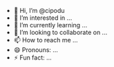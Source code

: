 - 👋 Hi, I’m @cipodu
- 👀 I’m interested in ...
- 🌱 I’m currently learning ...
- 💞️ I’m looking to collaborate on ...
- 📫 How to reach me ...
- 😄 Pronouns: ...
- ⚡ Fun fact: ...

<!---
cipodu/cipodu is a ✨ special ✨ repository because its `README.md` (this file) appears on your GitHub profile.
You can click the Preview link to take a look at your changes.
--->
